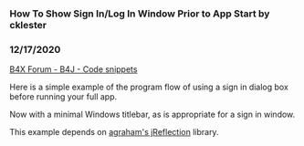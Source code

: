 ### How To Show Sign In/Log In Window Prior to App Start by cklester
### 12/17/2020
[B4X Forum - B4J - Code snippets](https://www.b4x.com/android/forum/threads/125564/)

Here is a simple example of the program flow of using a sign in dialog box before running your full app.  
  
Now with a minimal Windows titlebar, as is appropriate for a sign in window.  
  
This example depends on [agraham's jReflection](https://www.b4x.com/android/forum/threads/jreflection-library.35448/#content) library.
